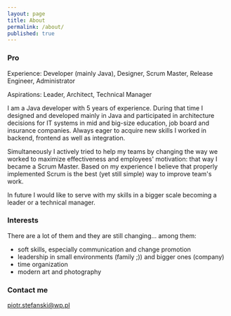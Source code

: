 ```yaml
---
layout: page
title: About
permalink: /about/
published: true
---
```

### Pro

Experience: Developer (mainly Java), Designer, Scrum Master, Release Engineer, Administrator

Aspirations: Leader, Architect, Technical Manager

I am a Java developer with 5 years of experience. During that time I designed and developed mainly in Java and participated in architecture decisions for IT systems in mid and big-size education, job board and insurance companies. Always eager to acquire new skills I worked in backend, frontend as well as integration. 

Simultaneously I actively tried to help my teams by changing the way we worked to maximize effectiveness and employees' motivation: that way I became a Scrum Master. Based on my experience I believe that properly implemented Scrum is the best (yet still simple) way to improve team's work. 

In future I would like to serve with my skills in a bigger scale becoming a leader or a technical manager.

### Interests

There are a lot of them and they are still changing... among them:

* soft skills, especially communication and change promotion
* leadership in small environments (family ;)) and bigger ones (company)
* time organization
* modern art and photography 

### Contact me

[piotr.stefanski@wp.pl](mailto:piotr.stefanski@wp.pl)
